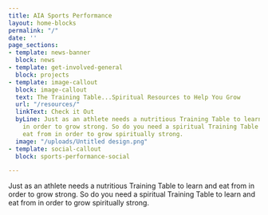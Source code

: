 ```yaml
---
title: AIA Sports Performance
layout: home-blocks
permalink: "/"
date: ''
page_sections:
- template: news-banner
  block: news
- template: get-involved-general
  block: projects
- template: image-callout
  block: image-callout
  text: The Training Table...Spiritual Resources to Help You Grow
  url: "/resources/"
  linkText: Check it Out
  byLine: Just as an athlete needs a nutritious Training Table to learn and eat from
    in order to grow strong. So do you need a spiritual Training Table to learn and
    eat from in order to grow spiritually strong.
  image: "/uploads/Untitled design.png"
- template: social-callout
  block: sports-performance-social

---
```

Just as an athlete needs a nutritious Training Table to learn and eat from in order to grow strong. So do you need a spiritual Training Table to learn and eat from in order to grow spiritually strong.